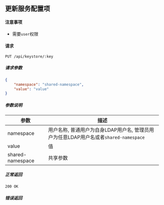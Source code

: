 ## 更新服务配置项

#### 注意事项

- 需要`user`权限

#### 请求

```
PUT /api/keystore/:key
```

##### 请求参数

```json
{
    "namespace": "shared-namespace",
    "value": "value"
}
```

##### 参数说明

|参数|描述|
|---|---|
|namespace|用户名称, 普通用户为自身LDAP用户名, 管理员用户为任意LDAP用户名或者`shared-namespace`|
|value|值|
|shared-namespace|共享参数|

##### 正常返回

```
200 OK
```

##### 错误返回
